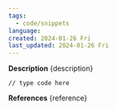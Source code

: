 ```yaml
---
tags:
  - code/snippets
language: 
created: 2024-01-26 Fri
last_updated: 2024-01-26 Fri
---
```

**Description**
{description}

```
// type code here
```

**References**
{reference}
